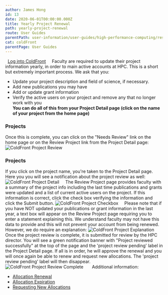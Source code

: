 ```yaml
---
author: James Hong
id: 13
date: 2020-06-01T00:00:00.000Z
title: Yearly Project Renewal
path: yearly-project-renewal
route: User Guides
parentPath: user-information/user-guides/high-performance-computing/research-computing-user-portal
cat: coldFront
parentPage: User Guides
---
```


&nbsp;
[Log into ColdFront](https://hpcaccount.usc.edu/)
&nbsp;
&nbsp;
Faculty are required to update their project information yearly, in order to main active accounts at HPC.  This is a short but extremely important process.  We ask that you:
* Update your project description and field of science, if necessary.
* Add new publications you may have
* Add or update grant information
* Verify the active users on your project and remove any that no longer work with you  
**You can do all of this from your Project Detail page (click on the name of your project from the home page)**

### Projects
Once this is complete, you can click on the "Needs Review" link on the home page or on the Review Project link from the Project Detail page:  
![ColdFront Project Review](/images/coldfront_project_review.png)
&nbsp;
&nbsp;
### Projects
If you click on the project name, you're taken to the Project Detail page.  Here you you will see a notification about the project review as well:  
![ColdFront Project Detail](/images/coldfront_project_detail.png)
&nbsp;
&nbsp;
The Review Project page provides faculty with a summary of the project info including the last time publications and grants were updated and a list of current active users on the project.  If this information is correct, click the check box verifying the information and click the Submit button.
![ColdFront Project Checkbox](/images/coldfront_project_detailcheckbox.png)
&nbsp;
&nbsp;
Please note that if you have NOT updated your publications or grant information in the last year, a text box will appear on the Review Project page requiring you to enter a statement explaining this.  We understand faculty may not have this data to provide and this will not prevent your account from being renewed.  However, we do require an explanation:
![ColdFront Project Explanation](/images/coldfront_project_detailexplanation.png)
&nbsp;
&nbsp;
Once the project review is complete, it is submitted for review by the HPC director.  You will see a green notification banner with "Project reviewed successfully" at the top of the page and the 'project review pending' label in the Project Detail page.  If all is in order, he will approve the renewal and you will once again be able to renew and request new allocations.  The 'project review pending' label will then disappear.
![ColdFront Project Review Complete](/images/coldfront_project_reviewcomplete.png)
&nbsp;
&nbsp;
&nbsp;
Additional information:
* [Allocation Renewal](renew-allocation) 
* [Allocation Expiration](allocation-expiration)  
* [Requesting New Allocations](request-new-allocation)  

